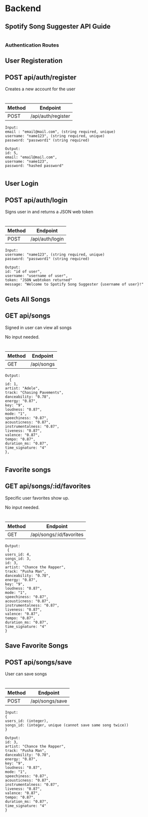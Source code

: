 # Backend

## Spotify Song Suggester API Guide 
# 
### Authentication Routes 
## User Registeration
## POST api/auth/register
Creates a new account for the user
# 

| Method | Endpoint      |
| - | - |
| POST   | /api/auth/register | 
    Input:
    email : "email@mail.com", (string required, unique) 
	username: "name123", (string required, unique)
	password: "password1" (string required) 
    
    Output:
    id: 5,
    email: "email@mail.com",
    username: "name123",
    password: "hashed password"
# 
## User Login
## POST api/auth/login
Signs user in and returns a JSON web token
# 

| Method | Endpoint      |
| - | - |
| POST   | /api/auth/login | 
    Input: 
	username: "name123", (string required, unique)
	password: "password1" (string required) 
    
    Output:
    id: "id of user",
    username: "username of user",
    token: "JSON webtoken returned"
    message: "Welcome to Spotify Song Suggester {username of user}!"
## Gets All Songs
## GET api/songs
Signed in user can view all songs

No input needed.
# 

| Method | Endpoint      |
| - | - |
| GET   | /api/songs |
    
    Output:
      {
    id: 1,
    artist: "Adele",
    track: "Chasing Pavements",
    danceability: "0.78",
    energy: "0.87",
    key: "9",
    loudness: "0.87",
    mode: "1",
    speechiness: "0.87",
    acousticness: "0.87",
    instrumentalness: "0.87",
    liveness: "0.87",
    valence: "0.87",
    tempo: "0.87",
    duration_ms: "0.87",
    time_signature: "4"
    },

 #   
## Favorite songs
## GET api/songs/:id/favorites
Specific user favorites show up.

No input needed.
# 

| Method | Endpoint      |
| - | - |
| GET   | /api/songs/:id/favorites |
    
    Output:
     {
    users_id: 4,
    songs_id: 3,
    id: 3,
    artist: "Chance the Rapper",
    track: "Pusha Man",
    danceability: "0.78",
    energy: "0.87",
    key: "9",
    loudness: "0.87",
    mode: "1",
    speechiness: "0.87",
    acousticness: "0.87",
    instrumentalness: "0.87",
    liveness: "0.87",
    valence: "0.87",
    tempo: "0.87",
    duration_ms: "0.87",
    time_signature: "4"
    }

## Save Favorite Songs
## POST api/songs/save
User can save songs
# 
| Method | Endpoint      |
| - | - |
| POST   | /api/songs/save | 
    Input:
    {
	users_id: (integer),
	songs_id: (integer, unique (cannot save same song twice))
    } 
    
    Output: 
    id: 3,
    artist: "Chance the Rapper",
    track: "Pusha Man",
    danceability: "0.78",
    energy: "0.87",
    key: "9",
    loudness: "0.87",
    mode: "1",
    speechiness: "0.87",
    acousticness: "0.87",
    instrumentalness: "0.87",
    liveness: "0.87",
    valence: "0.87",
    tempo: "0.87",
    duration_ms: "0.87",
    time_signature: "4"
    }
# 


